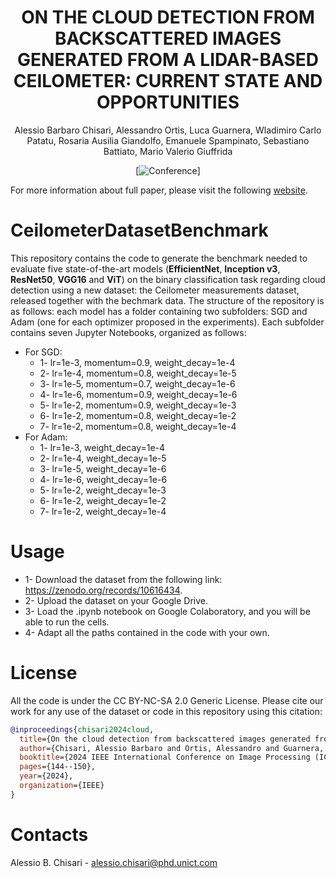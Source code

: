 <div align="center">

# ON THE CLOUD DETECTION FROM BACKSCATTERED IMAGES GENERATED FROM A LIDAR-BASED CEILOMETER: CURRENT STATE AND OPPORTUNITIES
Alessio Barbaro Chisari, Alessandro Ortis, Luca Guarnera, Wladimiro Carlo Patatu, Rosaria Ausilia Giandolfo, Emanuele Spampinato, Sebastiano Battiato, Mario Valerio Giuffrida

[![Conference](https://img.shields.io/badge/ICIP-2024)]

</div>

For more information about full paper, please visit the following [website](https://ieeexplore.ieee.org/abstract/document/10647352).


# CeilometerDatasetBenchmark
This repository contains the code to generate the benchmark needed to evaluate five state-of-the-art models (**EfficientNet**, **Inception v3**, **ResNet50**, **VGG16** and **ViT**) on the binary classification task regarding cloud detection using a new dataset: the Ceilometer measurements dataset, released together with the bechmark data. 
The structure of the repository is as follows: each model has a folder containing two subfolders: SGD and Adam (one for each optimizer proposed in the experiments).
Each subfolder contains seven Jupyter Notebooks, organized as follows:
  - For SGD:
      - 1- lr=1e-3, momentum=0.9, weight_decay=1e-4
      - 2- lr=1e-4, momentum=0.8, weight_decay=1e-5
      - 3- lr=1e-5, momentum=0.7, weight_decay=1e-6
      - 4- lr=1e-6, momentum=0.9, weight_decay=1e-6
      - 5- lr=1e-2, momentum=0.9, weight_decay=1e-3
      - 6- lr=1e-2, momentum=0.8, weight_decay=1e-2
      - 7- lr=1e-2, momentum=0.8, weight_decay=1e-4
  - For Adam:
      - 1- lr=1e-3, weight_decay=1e-4
      - 2- lr=1e-4, weight_decay=1e-5
      - 3- lr=1e-5, weight_decay=1e-6
      - 4- lr=1e-6, weight_decay=1e-6
      - 5- lr=1e-2, weight_decay=1e-3
      - 6- lr=1e-2, weight_decay=1e-2
      - 7- lr=1e-2, weight_decay=1e-4
# Usage
- 1- Download the dataset from the following link: https://zenodo.org/records/10616434.
- 2- Upload the dataset on your Google Drive.
- 3- Load the .ipynb notebook on Google Colaboratory, and you will be able to run the cells.
- 4- Adapt all the paths contained in the code with your own.
# License
All the code is under the CC BY-NC-SA 2.0 Generic License.
Please cite our work for any use of the dataset or code in this repository using this citation: 
```bibtex
@inproceedings{chisari2024cloud,
  title={On the cloud detection from backscattered images generated from a lidar-based ceilometer: Current state and opportunities},
  author={Chisari, Alessio Barbaro and Ortis, Alessandro and Guarnera, Luca and Patatu, Wladimiro Carlo and Giandolfo, Rosaria Ausilia and Spampinato, Emanuele and Battiato, Sebastiano and Giuffrida, Mario Valerio},
  booktitle={2024 IEEE International Conference on Image Processing (ICIP)},
  pages={144--150},
  year={2024},
  organization={IEEE}
}
```

# Contacts
Alessio B. Chisari - alessio.chisari@phd.unict.com
